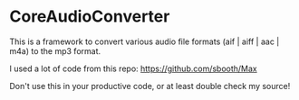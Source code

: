 # CoreAudioConverter
This is a framework to convert various audio file formats (aif | aiff | aac | m4a) to the mp3 format.

I used a lot of code from this repo: https://github.com/sbooth/Max

Don't use this in your productive code, or at least double check my source!
